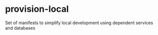 # provision-local
Set of manifests to simplify local development using dependent services and databases
